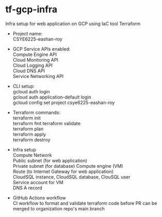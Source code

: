 # tf-gcp-infra
Infra setup for web application on GCP using IaC tool Terraform

- Project name:  
CSYE6225-eashan-roy 
  
- GCP Service APIs enabled:  
Compute Engine API  
Cloud Monitoring API  
Cloud Logging API  
Cloud DNS API  
Service Networking API  

- CLI setup:  
gcloud auth login   
gcloud auth application-default login  
gcloud config set project csye6225-eashan-roy  

- Terraform commands:  
terraform init  
terraform fmt
terraform validate  
terraform plan  
terraform apply  
terraform destroy  

- Infra setup  
Compute Network  
Public subnet (for web application)  
Private subnet (for database) 
Compute engine (VM)  
Route (to Internet Gateway for web application)  
CloudSQL instance, CloudSQL database, ClouSQL user  
Service account for VM  
DNS A record  

- GitHub Actions workflow  
CI workflow to format and validate terraform code before PR can be merged to organization repo's main branch